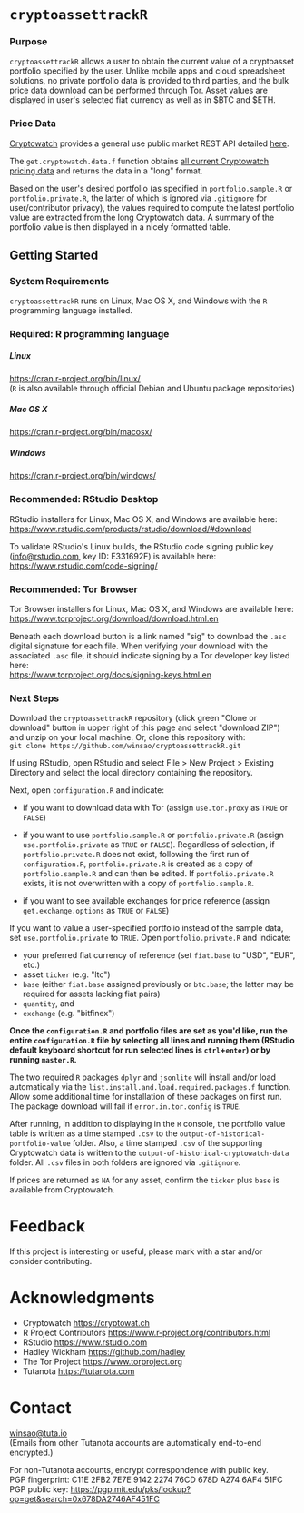 # `cryptoassettrackR`

### Purpose
`cryptoassettrackR` allows a user to obtain the current value of a cryptoasset portfolio specified by the user. Unlike mobile apps and cloud spreadsheet solutions, no private portfolio data is provided to third parties, and the bulk price data download can be performed through Tor. Asset values are displayed in user's selected fiat currency as well as in $BTC and $ETH.

### Price Data
[Cryptowatch](https://cryptowat.ch) provides a general use public market REST API detailed [here](https://cryptowat.ch/docs/api).  

The `get.cryptowatch.data.f` function obtains [all current Cryptowatch pricing data](https://api.cryptowat.ch/markets/summaries) and returns the data in a "long" format.

Based on the user's desired portfolio (as specified in `portfolio.sample.R` or `portfolio.private.R`, the latter of which is ignored via `.gitignore` for user/contributor privacy), the values required to compute the latest portfolio value are extracted from the long Cryptowatch data. A summary of the portfolio value is then displayed in a nicely formatted table.

## Getting Started

### System Requirements
`cryptoassettrackR` runs on Linux, Mac OS X, and Windows with the `R` programming language installed.

### Required: R programming language
##### Linux
https://cran.r-project.org/bin/linux/  
(`R` is also available through official Debian and Ubuntu package repositories)

##### Mac OS X
https://cran.r-project.org/bin/macosx/

##### Windows 
https://cran.r-project.org/bin/windows/

### Recommended: RStudio Desktop
RStudio installers for Linux, Mac OS X, and Windows are available here:  
https://www.rstudio.com/products/rstudio/download/#download  

To validate RStudio's Linux builds, the RStudio code signing public key (info@rstudio.com, key ID: E331692F) is available here:  
https://www.rstudio.com/code-signing/

### Recommended: Tor Browser
Tor Browser installers for Linux, Mac OS X, and Windows are available here:  
https://www.torproject.org/download/download.html.en  

Beneath each download button is a link named "sig" to download the `.asc` digital signature for each file. When verifying your download with the associated `.asc` file, it should indicate signing by a Tor developer key listed here:  
https://www.torproject.org/docs/signing-keys.html.en  

### Next Steps
Download the `cryptoassettrackR` repository (click green "Clone or download" button in upper right of this page and select "download ZIP") and unzip on your local machine. Or, clone this repository with:  
`git clone https://github.com/winsao/cryptoassettrackR.git`  

If using RStudio, open RStudio and select File > New Project > Existing Directory and select the local directory containing the repository.

Next, open `configuration.R` and indicate:  

- if you want to download data with Tor (assign `use.tor.proxy` as `TRUE` or `FALSE`)

- if you want to use `portfolio.sample.R` or `portfolio.private.R` (assign `use.portfolio.private` as `TRUE` or `FALSE`). Regardless of selection, if `portfolio.private.R` does not exist, following the first run of `configuration.R`, `portfolio.private.R` is created as a copy of `portfolio.sample.R` and can then be edited. If `portfolio.private.R` exists, it is not overwritten with a copy of `portfolio.sample.R`.

- if you want to see available exchanges for price reference (assign `get.exchange.options` as `TRUE` or `FALSE`)  

If you want to value a user-specified portfolio instead of the sample data, set `use.portfolio.private` to `TRUE`. Open `portfolio.private.R` and indicate:  

- your preferred fiat currency of reference (set `fiat.base` to "USD", "EUR", etc.)  
- asset `ticker` (e.g. "ltc")  
- `base` (either `fiat.base` assigned previously or `btc.base`; the latter may be required for assets lacking fiat pairs)  
- `quantity`, and   
- `exchange` (e.g. "bitfinex")  

**Once the `configuration.R` and portfolio files are set as you'd like, run the entire `configuration.R` file by selecting all lines and running them (RStudio default keyboard shortcut for run selected lines is `ctrl`+`enter`) or by running `master.R`.**  

The two required `R` packages `dplyr` and `jsonlite` will install and/or load automatically via the `list.install.and.load.required.packages.f` function. Allow some additional time for installation of these packages on first run. The package download will fail if `error.in.tor.config` is `TRUE`.

After running, in addition to displaying in the `R` console, the portfolio value table is written as a time stamped `.csv` to the `output-of-historical-portfolio-value` folder. Also, a time stamped `.csv` of the supporting Cryptowatch data is written to the `output-of-historical-cryptowatch-data` folder. All `.csv` files in both folders are ignored via `.gitignore`.  

If prices are returned as `NA` for any asset, confirm the `ticker` plus `base` is available from Cryptowatch.

# Feedback
If this project is interesting or useful, please mark with a star and/or consider contributing.

# Acknowledgments
- Cryptowatch https://cryptowat.ch
- R Project Contributors https://www.r-project.org/contributors.html
- RStudio https://www.rstudio.com
- Hadley Wickham https://github.com/hadley
- The Tor Project https://www.torproject.org
- Tutanota https://tutanota.com

# Contact
winsao@tuta.io  
(Emails from other Tutanota accounts are automatically end-to-end encrypted.)

For non-Tutanota accounts, encrypt correspondence with public key.  
PGP fingerprint: C11E 2FB2 7E7E 9142 2274 76CD 678D A274 6AF4 51FC  
PGP public key: https://pgp.mit.edu/pks/lookup?op=get&search=0x678DA2746AF451FC  